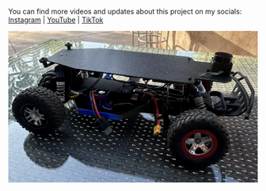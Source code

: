 You can find more videos and updates about this project on my socials:  
[Instagram](https://instagram.com/oris_lab) | [YouTube](https://youtube.com/@oris_lab) | [TikTok](https://tiktok.com/@oris_lab)

![Car Image](./Images/IMG_5896.jpg)
